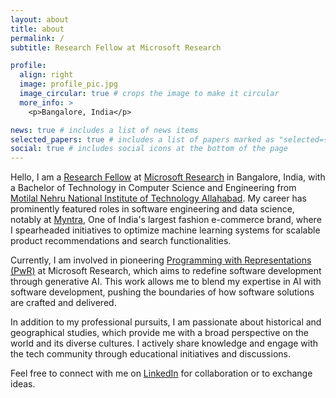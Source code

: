 ```yaml
---
layout: about
title: about
permalink: /
subtitle: Research Fellow at Microsoft Research

profile:
  align: right
  image: profile_pic.jpg
  image_circular: true # crops the image to make it circular
  more_info: >
    <p>Bangalore, India</p>

news: true # includes a list of news items
selected_papers: true # includes a list of papers marked as "selected={true}"
social: true # includes social icons at the bottom of the page
---
```


Hello, I am a [Research Fellow](https://www.microsoft.com/en-us/research/academic-program/research-fellows-program-at-microsoft-research-india/) at [Microsoft Research](https://www.microsoft.com/en-us/research/lab/microsoft-research-india/) in Bangalore, India, with a Bachelor of Technology in Computer Science and Engineering from [Motilal Nehru National Institute of Technology Allahabad](http://www.mnnit.ac.in/). My career has prominently featured roles in software engineering and data science, notably at [Myntra](https://en.wikipedia.org/wiki/Myntra), One of India's largest fashion e-commerce brand, where I spearheaded initiatives to optimize machine learning systems for scalable product recommendations and search functionalities.

Currently, I am involved in pioneering [Programming with Representations (PwR)](https://www.microsoft.com/en-us/research/project/pwr/) at Microsoft Research, which aims to redefine software development through generative AI. This work allows me to blend my expertise in AI with software development, pushing the boundaries of how software solutions are crafted and delivered.

In addition to my professional pursuits, I am passionate about historical and geographical studies, which provide me with a broad perspective on the world and its diverse cultures. I actively share knowledge and engage with the tech community through educational initiatives and discussions.

Feel free to connect with me on [LinkedIn](https://www.linkedin.com/in/shrey2076/) for collaboration or to exchange ideas.
